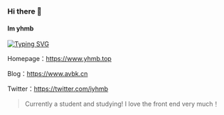 ### Hi there 👋
#### Im yhmb 
[![Typing SVG](https://readme-typing-svg.demolab.com?font=Fira+Code&pause=1000&width=435&lines=Welcome+to+my+homepage)](https://git.io/typing-svg)

<p>Homepage：<a href="https://www.yhmb.top">https://www.yhmb.top</a></p>
<p>Blog：<a href="https://www.avbk.cn">https://www.avbk.cn</a>
<p>Twitter：<a href="https://twitter.com/iyhmb">https://twitter.com/iyhmb</a></p>

<blockquote>
  Currently a student and studying!
  I love the front end very much！
</blockquote>

<!--
**iyhmb/iyhmb** is a ✨ _special_ ✨ repository because its `README.md` (this file) appears on your GitHub profile.

Here are some ideas to get you started:

- 🔭 I’m currently working on ...
- 🌱 I’m currently learning ...
- 👯 I’m looking to collaborate on ...
- 🤔 I’m looking for help with ...
- 💬 Ask me about ...
- 📫 How to reach me: ...
- 😄 Pronouns: ...
- ⚡ Fun fact: ...
-->
